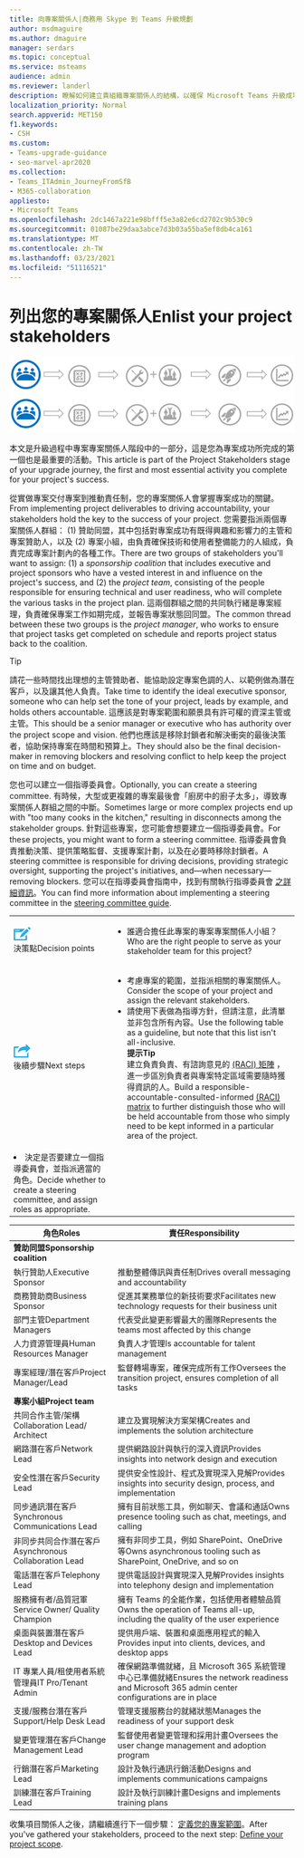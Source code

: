 ```yaml
---
title: 向專案關係人|商務用 Skype 到 Teams 升級規劃
author: msdmaguire
ms.author: dmaguire
manager: serdars
ms.topic: conceptual
ms.service: msteams
audience: admin
ms.reviewer: landerl
description: 瞭解如何建立貴組織專案關係人的結構，以確保 Microsoft Teams 升級成功。
localization_priority: Normal
search.appverid: MET150
f1.keywords:
- CSH
ms.custom:
- Teams-upgrade-guidance
- seo-marvel-apr2020
ms.collection:
- Teams_ITAdmin_JourneyFromSfB
- M365-collaboration
appliesto:
- Microsoft Teams
ms.openlocfilehash: 2dc1467a221e98bfff5e3a82e6cd2702c9b530c9
ms.sourcegitcommit: 01087be29daa3abce7d3b03a55ba5ef8db4ca161
ms.translationtype: MT
ms.contentlocale: zh-TW
ms.lasthandoff: 03/23/2021
ms.locfileid: "51116521"
---
```

# <a name="enlist-your-project-stakeholders"></a><span data-ttu-id="e5fcc-103">列出您的專案關係人</span><span class="sxs-lookup"><span data-stu-id="e5fcc-103">Enlist your project stakeholders</span></span>

<span data-ttu-id="e5fcc-104">![顯示升級歷程中專案關係人狀態的圖例](media/upgrade-banner-stakeholders.png "升級旅程的階段，強調集合專案專案關係人小組")</span><span class="sxs-lookup"><span data-stu-id="e5fcc-104">![Illustration showing the stakeholder state of the upgrade journey](media/upgrade-banner-stakeholders.png "Stages of the upgrade journey, with emphasis on gathering your team of project stakeholders")</span></span>

<span data-ttu-id="e5fcc-105">本文是升級過程中專案專案關係人階段中的一部分，這是您為專案成功所完成的第一個也是最重要的活動。</span><span class="sxs-lookup"><span data-stu-id="e5fcc-105">This article is part of the Project Stakeholders stage of your upgrade journey, the first and most essential activity you complete for your project's success.</span></span>

<span data-ttu-id="e5fcc-106">從實做專案交付專案到推動責任制，您的專案關係人會掌握專案成功的關鍵。</span><span class="sxs-lookup"><span data-stu-id="e5fcc-106">From implementing project deliverables to driving accountability, your stakeholders hold the key to the success of your project.</span></span> <span data-ttu-id="e5fcc-107">您需要指派兩個專案關係人群組： (1) 贊助同盟，其中包括對專案成功有既得興趣和影響力的主管和專案贊助人，以及 (2) 專案小組，由負責確保技術和使用者整備能力的人組成，負責完成專案計劃內的各種工作。</span><span class="sxs-lookup"><span data-stu-id="e5fcc-107">There are two groups of stakeholders you'll want to assign: (1) a _sponsorship coalition_ that includes executive and project sponsors who have a vested interest in and influence on the project's success, and (2) the _project team_, consisting of the people responsible for ensuring technical and user readiness, who will complete the various tasks in the project plan.</span></span> <span data-ttu-id="e5fcc-108">這兩個群組之間的共同執行緒是專案經理，負責確保專案工作如期完成，並報告專案狀態回同盟。</span><span class="sxs-lookup"><span data-stu-id="e5fcc-108">The common thread between these two groups is the _project manager_, who works to ensure that project tasks get completed on schedule and reports project status back to the coalition.</span></span>

> [!Tip]
> <span data-ttu-id="e5fcc-109">請花一些時間找出理想的主管贊助者、能協助設定專案色調的人、以範例做為潛在客戶，以及讓其他人負責。</span><span class="sxs-lookup"><span data-stu-id="e5fcc-109">Take time to identify the ideal executive sponsor, someone who can help set the tone of your project, leads by example, and holds others accountable.</span></span> <span data-ttu-id="e5fcc-110">這應該是對專案範圍和願景具有許可權的資深主管或主管。</span><span class="sxs-lookup"><span data-stu-id="e5fcc-110">This should be a senior manager or executive who has authority over the project scope and vision.</span></span> <span data-ttu-id="e5fcc-111">他們也應該是移除封鎖者和解決衝突的最後決策者，協助保持專案在時間和預算上。</span><span class="sxs-lookup"><span data-stu-id="e5fcc-111">They should also be the final decision-maker in removing blockers and resolving conflict to help keep the project on time and on budget.</span></span>

<span data-ttu-id="e5fcc-112">您也可以建立一個指導委員會。</span><span class="sxs-lookup"><span data-stu-id="e5fcc-112">Optionally, you can create a steering committee.</span></span> <span data-ttu-id="e5fcc-113">有時候，大型或更複雜的專案最後會「廚房中的廚子太多」，導致專案關係人群組之間的中斷。</span><span class="sxs-lookup"><span data-stu-id="e5fcc-113">Sometimes large or more complex projects end up with "too many cooks in the kitchen," resulting in disconnects among the stakeholder groups.</span></span> <span data-ttu-id="e5fcc-114">針對這些專案，您可能會想要建立一個指導委員會。</span><span class="sxs-lookup"><span data-stu-id="e5fcc-114">For these projects, you might want to form a steering committee.</span></span> <span data-ttu-id="e5fcc-115">指導委員會負責推動決策、提供策略監督、支援專案計劃，以及在必要時移除封鎖者。</span><span class="sxs-lookup"><span data-stu-id="e5fcc-115">A steering committee is responsible for driving decisions, providing strategic oversight, supporting the project's initiatives, and—when necessary—removing blockers.</span></span> <span data-ttu-id="e5fcc-116">您可以在指導委員會指南中，找到有關執行指導委員會 [之詳細資訊](./envision-steering-committee-complete-guide.md)。</span><span class="sxs-lookup"><span data-stu-id="e5fcc-116">You can find more information about implementing a steering committee in the [steering committee guide](./envision-steering-committee-complete-guide.md).</span></span>

| | |
|---|---|
| ![描繪決策點的圖示](media/audio_conferencing_image7.png) <br/><span data-ttu-id="e5fcc-118">決策點</span><span class="sxs-lookup"><span data-stu-id="e5fcc-118">Decision points</span></span> | <ul><li><span data-ttu-id="e5fcc-119">誰適合擔任此專案的專案專案關係人小組？</span><span class="sxs-lookup"><span data-stu-id="e5fcc-119">Who are the right people to serve as your stakeholder team for this project?</span></span></li></ul> |
| ![描繪後續步驟的圖示](media/audio_conferencing_image9.png)<br/><span data-ttu-id="e5fcc-121">後續步驟</span><span class="sxs-lookup"><span data-stu-id="e5fcc-121">Next steps</span></span> | <ul><li><span data-ttu-id="e5fcc-122">考慮專案的範圍，並指派相關的專案關係人。</span><span class="sxs-lookup"><span data-stu-id="e5fcc-122">Consider the scope of your project and assign the relevant stakeholders.</span></span></li><li><span data-ttu-id="e5fcc-123">請使用下表做為指導方針，但請注意，此清單並非包含所有內容。</span><span class="sxs-lookup"><span data-stu-id="e5fcc-123">Use the following table as a guideline, but note that this list isn't all-inclusive.</span></span><br><span data-ttu-id="e5fcc-124"><strong>提示</strong></span><span class="sxs-lookup"><span data-stu-id="e5fcc-124"><strong>Tip</strong></span></span><br><span data-ttu-id="e5fcc-125">建立負責負責、有諮詢意見的 [ (RACI) 矩陣](https://en.wikipedia.org/wiki/Responsibility_assignment_matrix) ，進一步區別負責者與專案特定區域需要隨時獲得資訊的人。</span><span class="sxs-lookup"><span data-stu-id="e5fcc-125">Build a responsible-accountable-consulted-informed [(RACI) matrix](https://en.wikipedia.org/wiki/Responsibility_assignment_matrix) to further distinguish those who will be held accountable from those who simply need to be kept informed in a particular area of the project.</span></span></li> |
| <li><span data-ttu-id="e5fcc-126">決定是否要建立一個指導委員會，並指派適當的角色。</span><span class="sxs-lookup"><span data-stu-id="e5fcc-126">Decide whether to create a steering committee, and assign roles as appropriate.</span></span></li></ul> | |

| <span data-ttu-id="e5fcc-127">角色</span><span class="sxs-lookup"><span data-stu-id="e5fcc-127">Roles</span></span> | <span data-ttu-id="e5fcc-128">責任</span><span class="sxs-lookup"><span data-stu-id="e5fcc-128">Responsibility</span></span> |
|---|---|
| <span data-ttu-id="e5fcc-129">**贊助同盟**</span><span class="sxs-lookup"><span data-stu-id="e5fcc-129">**Sponsorship coalition**</span></span> | |
| <span data-ttu-id="e5fcc-130">執行贊助人</span><span class="sxs-lookup"><span data-stu-id="e5fcc-130">Executive Sponsor</span></span> | <span data-ttu-id="e5fcc-131">推動整體傳訊與責任制</span><span class="sxs-lookup"><span data-stu-id="e5fcc-131">Drives overall messaging and accountability</span></span> |
| <span data-ttu-id="e5fcc-132">商務贊助商</span><span class="sxs-lookup"><span data-stu-id="e5fcc-132">Business Sponsor</span></span> | <span data-ttu-id="e5fcc-133">促進其業務單位的新技術要求</span><span class="sxs-lookup"><span data-stu-id="e5fcc-133">Facilitates new technology requests for their business unit</span></span> |
| <span data-ttu-id="e5fcc-134">部門主管</span><span class="sxs-lookup"><span data-stu-id="e5fcc-134">Department Managers</span></span> | <span data-ttu-id="e5fcc-135">代表受此變更影響最大的團隊</span><span class="sxs-lookup"><span data-stu-id="e5fcc-135">Represents the teams most affected by this change</span></span> |
| <span data-ttu-id="e5fcc-136">人力資源管理員</span><span class="sxs-lookup"><span data-stu-id="e5fcc-136">Human Resources Manager</span></span> | <span data-ttu-id="e5fcc-137">負責人才管理</span><span class="sxs-lookup"><span data-stu-id="e5fcc-137">Is accountable for talent management</span></span> |
| <span data-ttu-id="e5fcc-138">專案經理/潛在客戶</span><span class="sxs-lookup"><span data-stu-id="e5fcc-138">Project Manager/Lead</span></span> | <span data-ttu-id="e5fcc-139">監督轉場專案，確保完成所有工作</span><span class="sxs-lookup"><span data-stu-id="e5fcc-139">Oversees the transition project, ensures completion of all tasks</span></span> |
| <span data-ttu-id="e5fcc-140">**專案小組**</span><span class="sxs-lookup"><span data-stu-id="e5fcc-140">**Project team**</span></span> | |
| <span data-ttu-id="e5fcc-141">共同合作主管/架構</span><span class="sxs-lookup"><span data-stu-id="e5fcc-141">Collaboration Lead/ Architect</span></span> | <span data-ttu-id="e5fcc-142">建立及實現解決方案架構</span><span class="sxs-lookup"><span data-stu-id="e5fcc-142">Creates and implements the solution architecture</span></span> |
| <span data-ttu-id="e5fcc-143">網路潛在客戶</span><span class="sxs-lookup"><span data-stu-id="e5fcc-143">Network Lead</span></span> | <span data-ttu-id="e5fcc-144">提供網路設計與執行的深入資訊</span><span class="sxs-lookup"><span data-stu-id="e5fcc-144">Provides insights into network design and execution</span></span> |
| <span data-ttu-id="e5fcc-145">安全性潛在客戶</span><span class="sxs-lookup"><span data-stu-id="e5fcc-145">Security Lead</span></span> | <span data-ttu-id="e5fcc-146">提供安全性設計、程式及實現深入見解</span><span class="sxs-lookup"><span data-stu-id="e5fcc-146">Provides insights into security design, process, and implementation</span></span> |
| <span data-ttu-id="e5fcc-147">同步通訊潛在客戶</span><span class="sxs-lookup"><span data-stu-id="e5fcc-147">Synchronous Communications Lead</span></span> | <span data-ttu-id="e5fcc-148">擁有目前狀態工具，例如聊天、會議和通話</span><span class="sxs-lookup"><span data-stu-id="e5fcc-148">Owns presence tooling such as chat, meetings, and calling</span></span> |
| <span data-ttu-id="e5fcc-149">非同步共同合作潛在客戶</span><span class="sxs-lookup"><span data-stu-id="e5fcc-149">Asynchronous Collaboration Lead</span></span> | <span data-ttu-id="e5fcc-150">擁有非同步工具，例如 SharePoint、OneDrive 等</span><span class="sxs-lookup"><span data-stu-id="e5fcc-150">Owns asynchronous tooling such as SharePoint, OneDrive, and so on</span></span> |
| <span data-ttu-id="e5fcc-151">電話潛在客戶</span><span class="sxs-lookup"><span data-stu-id="e5fcc-151">Telephony Lead</span></span> | <span data-ttu-id="e5fcc-152">提供電話設計與實現深入見解</span><span class="sxs-lookup"><span data-stu-id="e5fcc-152">Provides insights into telephony design and implementation</span></span> |
| <span data-ttu-id="e5fcc-153">服務擁有者/品質冠軍</span><span class="sxs-lookup"><span data-stu-id="e5fcc-153">Service Owner/ Quality Champion</span></span> | <span data-ttu-id="e5fcc-154">擁有 Teams 的全能作業，包括使用者體驗品質</span><span class="sxs-lookup"><span data-stu-id="e5fcc-154">Owns the operation of Teams all-up, including the quality of the user experience</span></span> |
| <span data-ttu-id="e5fcc-155">桌面與裝置潛在客戶</span><span class="sxs-lookup"><span data-stu-id="e5fcc-155">Desktop and Devices Lead</span></span> | <span data-ttu-id="e5fcc-156">提供用戶端、裝置和桌面應用程式的輸入</span><span class="sxs-lookup"><span data-stu-id="e5fcc-156">Provides input into clients, devices, and desktop apps</span></span> |
| <span data-ttu-id="e5fcc-157">IT 專業人員/租使用者系統管理員</span><span class="sxs-lookup"><span data-stu-id="e5fcc-157">IT Pro/Tenant Admin</span></span> | <span data-ttu-id="e5fcc-158">確保網路準備就緒，且 Microsoft 365 系統管理中心已準備就緒</span><span class="sxs-lookup"><span data-stu-id="e5fcc-158">Ensures the network readiness and Microsoft 365 admin center configurations are in place</span></span> |
| <span data-ttu-id="e5fcc-159">支援/服務台潛在客戶</span><span class="sxs-lookup"><span data-stu-id="e5fcc-159">Support/Help Desk Lead</span></span> | <span data-ttu-id="e5fcc-160">管理支援服務台的就緒狀態</span><span class="sxs-lookup"><span data-stu-id="e5fcc-160">Manages the readiness of your support desk</span></span> |
| <span data-ttu-id="e5fcc-161">變更管理潛在客戶</span><span class="sxs-lookup"><span data-stu-id="e5fcc-161">Change Management Lead</span></span> | <span data-ttu-id="e5fcc-162">監督使用者變更管理和採用計畫</span><span class="sxs-lookup"><span data-stu-id="e5fcc-162">Oversees the user change management and adoption program</span></span> |
| <span data-ttu-id="e5fcc-163">行銷潛在客戶</span><span class="sxs-lookup"><span data-stu-id="e5fcc-163">Marketing Lead</span></span> | <span data-ttu-id="e5fcc-164">設計及執行通訊行銷活動</span><span class="sxs-lookup"><span data-stu-id="e5fcc-164">Designs and implements communications campaigns</span></span> |
| <span data-ttu-id="e5fcc-165">訓練潛在客戶</span><span class="sxs-lookup"><span data-stu-id="e5fcc-165">Training Lead</span></span> | <span data-ttu-id="e5fcc-166">設計及執行訓練計畫</span><span class="sxs-lookup"><span data-stu-id="e5fcc-166">Designs and implements training plans</span></span> |

<span data-ttu-id="e5fcc-167">收集項目關係人之後，請繼續進行下一個步驟： [定義您的專案範圍](./upgrade-define-project-scope.md)。</span><span class="sxs-lookup"><span data-stu-id="e5fcc-167">After you've gathered your stakeholders, proceed to the next step: [Define your project scope](./upgrade-define-project-scope.md).</span></span>